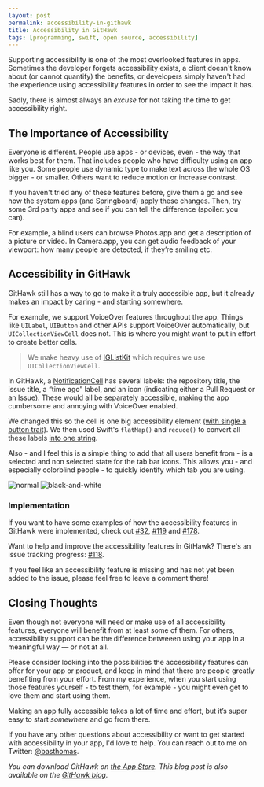 ```yaml
---
layout: post
permalink: accessibility-in-githawk
title: Accessibility in GitHawk
tags: [programming, swift, open source, accessibility]
---
```


Supporting accessibility is one of the most overlooked features in apps. Sometimes the developer forgets accessibility exists, a client doesn't know about (or cannot quantify) the benefits, or developers simply haven't had the experience using accessibility features in order to see the impact it has.

Sadly, there is almost always an _excuse_ for not taking the time to get accessibility right. 

## The Importance of Accessibility 

Everyone is different. People use apps - or devices, even - the way that works best for them. That includes people who have difficulty using an app like you. Some people use dynamic type to make text across the whole OS bigger - or smaller. Others want to reduce motion or increase contrast.

If you haven't tried any of these features before, give them a go and see how the system apps (and Springboard) apply these changes. Then, try some 3rd party apps and see if you can tell the difference (spoiler: you can).

For example, a blind users can browse Photos.app and get a description of a picture or video. In Camera.app, you can get audio feedback of your viewport: how many people are detected, if they’re smiling etc.

## Accessibility in GitHawk 

GitHawk still has a way to go to make it a truly accessible app, but it already makes an impact by caring - and starting somewhere.

For example, we support VoiceOver features throughout the app. Things like `UILabel`, `UIButton` and other APIs support VoiceOver automatically, but `UICollectionViewCell` does not. This is where you might want to put in effort to create better cells.

> We make heavy use of [IGListKit](https://github.com/Instagram/IGListKit) which requires we use `UICollectionViewCell`.

In GitHawk, a [NotificationCell](https://github.com/rnystrom/GitHawk/blob/master/Classes/Notifications/NotificationCell.swift) has several labels: the repository title, the issue title, a “time ago” label, and an icon (indicating either a Pull Request or an Issue). These would all be separately accessible, making the app cumbersome and annoying with VoiceOver enabled.

We changed this so the cell is one big accessibility element [(with single a button trait)](https://github.com/rnystrom/GitHawk/blob/master/Classes/Notifications/NotificationCell.swift#L28). We then used Swift's `flatMap()` and `reduce()` to convert all these labels [into one string](https://github.com/rnystrom/GitHawk/blob/master/Classes/Notifications/NotificationCell.swift#L104-L107).

Also - and I feel this is a simple thing to add that all users benefit from - is a selected and non selected state for the tab bar icons. This allows you - and especially colorblind people - to quickly identify which tab you are using.

![normal](https://user-images.githubusercontent.com/4190298/30873103-6acb2ba8-a2ec-11e7-85e7-7d9ec68c048c.jpeg)
![black-and-white](https://user-images.githubusercontent.com/4190298/30873105-6bf75164-a2ec-11e7-98a4-112786abc7bc.jpeg)

### Implementation

If you want to have some examples of how the accessibility features in GitHawk were implemented, check out [#32](https://github.com/rnystrom/GitHawk/pull/32), [#119](https://github.com/rnystrom/GitHawk/pull/119) and [#178](https://github.com/rnystrom/GitHawk/pull/178). 

Want to help and improve the accessibility features in GitHawk? There's an issue tracking progress: [#118](https://github.com/rnystrom/GitHawk/issues/118). 

If you feel like an accessibility feature is missing and has not yet been added to the issue, please feel free to leave a comment there!

## Closing Thoughts

Even though not everyone will need or make use of all accessibility features, everyone will benefit from at least some of them. For others, accessibility support can be the difference betweeen using your app in a meaningful way — or not at all.

Please consider looking into the possibilities the accessibility features can offer for your app or product, and keep in mind that there are people greatly benefiting from your effort. From my experience, when you start using those features yourself - to test them, for example - you might even get to love them and start using them.

Making an app fully accessible takes a lot of time and effort, but it’s super easy to start *somewhere* and go from there.

If you have any other questions about accessibility or want to get started with accessibility in your app, I'd love to help. You can reach out to me on Twitter: [@basthomas](https://twitter.com/basthomas). 

*You can download GitHawk on [the App Store](https://itunes.apple.com/nl/app/githawk-for-github/id1252320249?l=en&mt=8
). This blog post is also available on the [GitHawk blog](http://blog.githawk.com/2017/09/26/Accessibility-in-GitHawk.html).*
